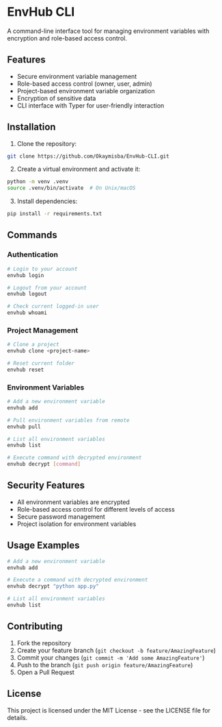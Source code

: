 # EnvHub CLI

A command-line interface tool for managing environment variables with encryption and role-based access control.

## Features

- Secure environment variable management
- Role-based access control (owner, user, admin)
- Project-based environment variable organization
- Encryption of sensitive data
- CLI interface with Typer for user-friendly interaction

## Installation

1. Clone the repository:
```bash
git clone https://github.com/Okaymisba/EnvHub-CLI.git
```

2. Create a virtual environment and activate it:
```bash
python -m venv .venv
source .venv/bin/activate  # On Unix/macOS
```

3. Install dependencies:
```bash
pip install -r requirements.txt
```

## Commands

### Authentication
```bash
# Login to your account
envhub login

# Logout from your account
envhub logout

# Check current logged-in user
envhub whoami
```

### Project Management
```bash
# Clone a project
envhub clone <project-name>

# Reset current folder
envhub reset
```

### Environment Variables
```bash
# Add a new environment variable
envhub add

# Pull environment variables from remote
envhub pull

# List all environment variables
envhub list

# Execute command with decrypted environment
envhub decrypt [command]
```

## Security Features

- All environment variables are encrypted
- Role-based access control for different levels of access
- Secure password management
- Project isolation for environment variables

## Usage Examples

```bash
# Add a new environment variable
envhub add

# Execute a command with decrypted environment
envhub decrypt "python app.py"

# List all environment variables
envhub list
```

## Contributing

1. Fork the repository
2. Create your feature branch (`git checkout -b feature/AmazingFeature`)
3. Commit your changes (`git commit -m 'Add some AmazingFeature'`)
4. Push to the branch (`git push origin feature/AmazingFeature`)
5. Open a Pull Request

## License

This project is licensed under the MIT License - see the LICENSE file for details.
